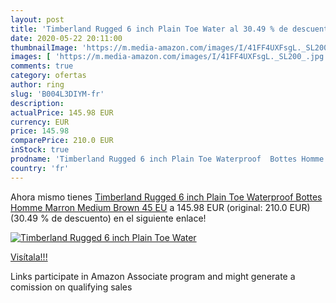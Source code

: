 ```yaml
---
layout: post
title: 'Timberland Rugged 6 inch Plain Toe Water al 30.49 % de descuento'
date: 2020-05-22 20:11:00
thumbnailImage: 'https://m.media-amazon.com/images/I/41FF4UXFsgL._SL200_.jpg'
images: [ 'https://m.media-amazon.com/images/I/41FF4UXFsgL._SL200_.jpg' ]
comments: true
category: ofertas
author: ring
slug: 'B004L3DIYM-fr'
description:
actualPrice: 145.98 EUR
currency: EUR
price: 145.98
comparePrice: 210.0 EUR
inStock: true
prodname: 'Timberland Rugged 6 inch Plain Toe Waterproof  Bottes Homme Marron  Medium Brown  45 EU'
country: 'fr'
---
```


Ahora mismo tienes [Timberland Rugged 6 inch Plain Toe Waterproof  Bottes Homme Marron  Medium Brown  45 EU](https://www.amazon.fr/dp/B004L3DIYM/?tag=tolees0d-21) a 145.98 EUR (original: 210.0 EUR) (30.49 %  de descuento) en el siguiente enlace!

[![Timberland Rugged 6 inch Plain Toe Water](https://m.media-amazon.com/images/I/41FF4UXFsgL._SL200_.jpg)](https://www.amazon.fr/dp/B004L3DIYM/?tag=tolees0d-21)

[Visítala!!!](https://www.amazon.fr/dp/B004L3DIYM/?tag=tolees0d-21)

Links participate in Amazon Associate program and might generate a comission on qualifying sales
